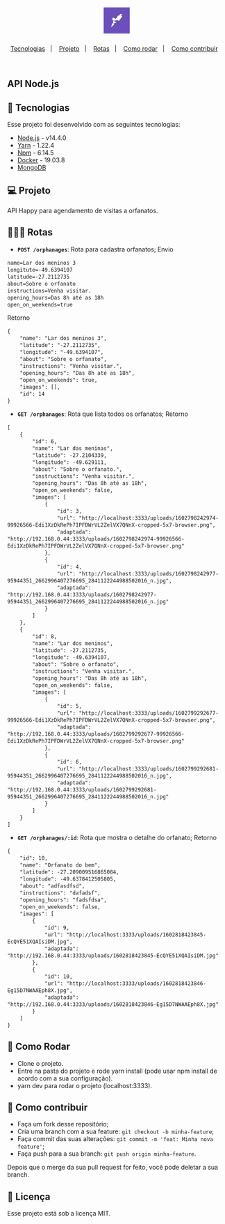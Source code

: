 <h1 align="center">
    <img alt="Rocketseat" title="Rocketseat" src=".github/rocketseat.png" width="60px" />
</h1>

<p align="center">
  <a href="#rocket-tecnologias">Tecnologias</a>&nbsp;&nbsp;&nbsp;|&nbsp;&nbsp;&nbsp;
  <a href="#-projeto">Projeto</a>&nbsp;&nbsp;&nbsp;|&nbsp;&nbsp;&nbsp;
    <a href="#-rotas">Rotas</a>&nbsp;&nbsp;&nbsp;|&nbsp;&nbsp;&nbsp;
  <a href="#-como-rodar">Como rodar</a>&nbsp;&nbsp;&nbsp;|&nbsp;&nbsp;&nbsp;
  <a href="#-como-contribuir">Como contribuir</a>&nbsp;&nbsp;&nbsp;
  </p>

<br>

## API Node.js

## 🚀 Tecnologias

Esse projeto foi desenvolvido com as seguintes tecnologias:

- [Node.js](https://nodejs.org/en/) - v14.4.0
- [Yarn](https://yarnpkg.com/) - 1.22.4
- [Npm](https://www.npmjs.com/) - 6.14.5
- [Docker](https://docs.docker.com/engine/reference/commandline/ps/) - 19.03.8
- [MongoDB](https://www.mongodb.com/)


## 💻 Projeto

API Happy para agendamento de visitas a orfanatos.

## 👩🏿‍💻 Rotas

- **`POST /orphanages`**: Rota para cadastra orfanatos;
Envio
```
name=Lar dos meninos 3
longitute=-49.6394107
latitude=-27.2112735
about=Sobre o orfanato
instructions=Venha visitar.
opening_hours=Das 8h até as 18h
open_on_weekends=true
```
Retorno
```
{
    "name": "Lar dos meninos 3",
    "latitude": "-27.2112735",
    "longitude": "-49.6394107",
    "about": "Sobre o orfanato",
    "instructions": "Venha visitar.",
    "opening_hours": "Das 8h até as 18h",
    "open_on_weekends": true,
    "images": [],
    "id": 14
}
```

- **`GET /orphanages`**: Rota que lista todos os orfanatos;
Retorno
```
[
    {
        "id": 6,
        "name": "Lar das meninas",
        "latitude": -27.2104339,
        "longitude": -49.629111,
        "about": "Sobre o orfanato.",
        "instructions": "Venha visitar.",
        "opening_hours": "Das 8h até as 18h",
        "open_on_weekends": false,
        "images": [
            {
                "id": 3,
                "url": "http://localhost:3333/uploads/1602798242974-99926566-Edi1XzDkRePh7IPFDWrVL2ZelVX7QNnX-cropped-5x7-browser.png",
                "adaptada": "http://192.168.0.44:3333/uploads/1602798242974-99926566-Edi1XzDkRePh7IPFDWrVL2ZelVX7QNnX-cropped-5x7-browser.png"
            },
            {
                "id": 4,
                "url": "http://localhost:3333/uploads/1602798242977-95944351_2662996407276695_2841122244988502016_n.jpg",
                "adaptada": "http://192.168.0.44:3333/uploads/1602798242977-95944351_2662996407276695_2841122244988502016_n.jpg"
            }
        ]
    },
    {
        "id": 8,
        "name": "Lar dos meninos",
        "latitude": -27.2112735,
        "longitude": -49.6394107,
        "about": "Sobre o orfanato",
        "instructions": "Venha visitar.",
        "opening_hours": "Das 8h até as 18h",
        "open_on_weekends": false,
        "images": [
            {
                "id": 5,
                "url": "http://localhost:3333/uploads/1602799292677-99926566-Edi1XzDkRePh7IPFDWrVL2ZelVX7QNnX-cropped-5x7-browser.png",
                "adaptada": "http://192.168.0.44:3333/uploads/1602799292677-99926566-Edi1XzDkRePh7IPFDWrVL2ZelVX7QNnX-cropped-5x7-browser.png"
            },
            {
                "id": 6,
                "url": "http://localhost:3333/uploads/1602799292681-95944351_2662996407276695_2841122244988502016_n.jpg",
                "adaptada": "http://192.168.0.44:3333/uploads/1602799292681-95944351_2662996407276695_2841122244988502016_n.jpg"
            }
        ]
    } 
]
```

- **`GET /orphanages/:id`**: Rota que mostra o detalhe do orfanato;
Retorno
```
{
    "id": 10,
    "name": "Orfanato do bem",
    "latitude": -27.209009516865084,
    "longitude": -49.6378412505805,
    "about": "adfasdfsd",
    "instructions": "dafadsf",
    "opening_hours": "fadsfdsa",
    "open_on_weekends": false,
    "images": [
        {
            "id": 9,
            "url": "http://localhost:3333/uploads/1602818423845-EcQYE51XQAIsiDM.jpg",
            "adaptada": "http://192.168.0.44:3333/uploads/1602818423845-EcQYE51XQAIsiDM.jpg"
        },
        {
            "id": 10,
            "url": "http://localhost:3333/uploads/1602818423846-Eg15D7NWAAEph8X.jpg",
            "adaptada": "http://192.168.0.44:3333/uploads/1602818423846-Eg15D7NWAAEph8X.jpg"
        }
    ]
}
```

## 🚀 Como Rodar

- Clone o projeto.
- Entre na pasta do projeto e rode yarn install (pode usar npm install de acordo com a sua configuração).
- yarn dev para rodar o projeto (localhost:3333).

## 🤔 Como contribuir

- Faça um fork desse repositório;
- Cria uma branch com a sua feature: `git checkout -b minha-feature`;
- Faça commit das suas alterações: `git commit -m 'feat: Minha nova feature'`;
- Faça push para a sua branch: `git push origin minha-feature`.

Depois que o merge da sua pull request for feito, você pode deletar a sua branch.

## 📝 Licença

Esse projeto está sob a licença MIT.

